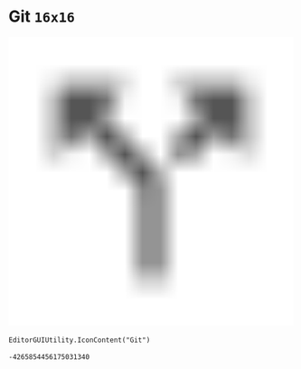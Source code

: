 # Git `16x16`
<img src="/img/Git.png" width=512 height=512>

``` CSharp
EditorGUIUtility.IconContent("Git")
```
```
-4265854456175031340
```

